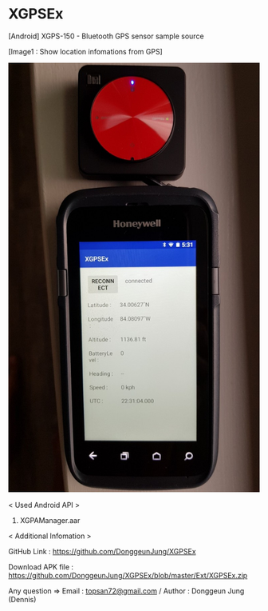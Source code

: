 # XGPSEx

[Android] XGPS-150 - Bluetooth GPS sensor sample source


[Image1 : Show location infomations from GPS]

<div>
<img src="https://github.com/DonggeunJung/XGPSEx/blob/master/Ext/XGPSEx_Capture.jpg?raw=true width="400px"></img>
</div>


< Used Android API >
1. XGPAManager.aar


< Additional Infomation >

GitHub Link : https://github.com/DonggeunJung/XGPSEx

Download APK file : https://github.com/DonggeunJung/XGPSEx/blob/master/Ext/XGPSEx.zip

Any question => Email : topsan72@gmail.com / Author : Donggeun Jung (Dennis)
